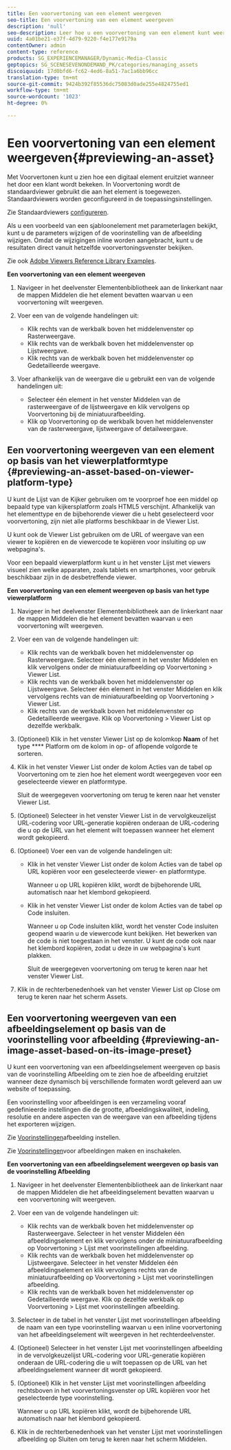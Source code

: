 ```yaml
---
title: Een voorvertoning van een element weergeven
seo-title: Een voorvertoning van een element weergeven
description: 'null'
seo-description: Leer hoe u een voorvertoning van een element kunt weergeven.
uuid: 4a01be21-e37f-4d79-9220-f4e177e9179a
contentOwner: admin
content-type: reference
products: SG_EXPERIENCEMANAGER/Dynamic-Media-Classic
geptopics: SG_SCENESEVENONDEMAND_PK/categories/managing_assets
discoiquuid: 17d0bfd6-fc62-4ed6-8a51-7ac1a6bb96cc
translation-type: tm+mt
source-git-commit: 9424b392f85536dc75083d0ade255e4824755ed1
workflow-type: tm+mt
source-wordcount: '1023'
ht-degree: 0%

---
```



# Een voorvertoning van een element weergeven{#previewing-an-asset}

Met Voorvertonen kunt u zien hoe een digitaal element eruitziet wanneer het door een klant wordt bekeken. In Voorvertoning wordt de standaardviewer gebruikt die aan het element is toegewezen. Standaardviewers worden geconfigureerd in de toepassingsinstellingen.

Zie Standaardviewers [configureren](application-setup.md#configuring_default_viewers).

Als u een voorbeeld van een sjabloonelement met parameterlagen bekijkt, kunt u de parameters wijzigen of de voorinstelling van de afbeelding wijzigen. Omdat de wijzigingen inline worden aangebracht, kunt u de resultaten direct vanuit hetzelfde voorvertoningsvenster bekijken.

Zie ook [Adobe Viewers Reference Library Examples](https://landing.adobe.com/en/na/dynamic-media/ctir-2755/live-demos.html).

**Een voorvertoning van een element weergeven**

1. Navigeer in het deelvenster Elementenbibliotheek aan de linkerkant naar de mappen Middelen die het element bevatten waarvan u een voorvertoning wilt weergeven.
1. Voer een van de volgende handelingen uit:

   * Klik rechts van de werkbalk boven het middelenvenster op Rasterweergave.
   * Klik rechts van de werkbalk boven het middelenvenster op Lijstweergave.
   * Klik rechts van de werkbalk boven het middelenvenster op Gedetailleerde weergave.

1. Voer afhankelijk van de weergave die u gebruikt een van de volgende handelingen uit:

   * Selecteer één element in het venster Middelen van de rasterweergave of de lijstweergave en klik vervolgens op Voorvertoning bij de miniatuurafbeelding.
   * Klik op Voorvertoning op de werkbalk boven het middelenvenster van de rasterweergave, lijstweergave of detailweergave.

## Een voorvertoning weergeven van een element op basis van het viewerplatformtype {#previewing-an-asset-based-on-viewer-platform-type}

U kunt de Lijst van de Kijker gebruiken om te voorproef hoe een middel op bepaald type van kijkersplatform zoals HTML5 verschijnt. Afhankelijk van het elementtype en de bijbehorende viewer die u hebt geselecteerd voor voorvertoning, zijn niet alle platforms beschikbaar in de Viewer List.

U kunt ook de Viewer List gebruiken om de URL of weergave van een viewer te kopiëren en de viewercode te kopiëren voor insluiting op uw webpagina&#39;s.

Voor een bepaald viewerplatform kunt u in het venster Lijst met viewers visueel zien welke apparaten, zoals tablets en smartphones, voor gebruik beschikbaar zijn in de desbetreffende viewer.

**Een voorvertoning van een element weergeven op basis van het type viewerplatform**

1. Navigeer in het deelvenster Elementenbibliotheek aan de linkerkant naar de mappen Middelen die het element bevatten waarvan u een voorvertoning wilt weergeven.
1. Voer een van de volgende handelingen uit:

   * Klik rechts van de werkbalk boven het middelenvenster op Rasterweergave. Selecteer één element in het venster Middelen en klik vervolgens onder de miniatuurafbeelding op Voorvertoning > Viewer List.
   * Klik rechts van de werkbalk boven het middelenvenster op Lijstweergave. Selecteer één element in het venster Middelen en klik vervolgens rechts van de miniatuurafbeelding op Voorvertoning > Viewer List.
   * Klik rechts van de werkbalk boven het middelenvenster op Gedetailleerde weergave. Klik op Voorvertoning > Viewer List op dezelfde werkbalk.

1. (Optioneel) Klik in het venster Viewer List op de kolomkop **Naam** of het type **** Platform om de kolom in op- of aflopende volgorde te sorteren.
1. Klik in het venster Viewer List onder de kolom Acties van de tabel op Voorvertoning om te zien hoe het element wordt weergegeven voor een geselecteerde viewer en platformtype.

   Sluit de weergegeven voorvertoning om terug te keren naar het venster Viewer List.

1. (Optioneel) Selecteer in het venster Viewer List in de vervolgkeuzelijst URL-codering voor URL-generatie kopiëren onderaan de URL-codering die u op de URL van het element wilt toepassen wanneer het element wordt gekopieerd.
1. (Optioneel) Voer een van de volgende handelingen uit:

   * Klik in het venster Viewer List onder de kolom Acties van de tabel op URL kopiëren voor een geselecteerde viewer- en platformtype.

      Wanneer u op URL kopiëren klikt, wordt de bijbehorende URL automatisch naar het klembord gekopieerd.

   * Klik in het venster Viewer List onder de kolom Acties van de tabel op Code insluiten.

      Wanneer u op Code insluiten klikt, wordt het venster Code insluiten geopend waarin u de viewercode kunt bekijken. Het bewerken van de code is niet toegestaan in het venster. U kunt de code ook naar het klembord kopiëren, zodat u deze in uw webpagina&#39;s kunt plakken.

      Sluit de weergegeven voorvertoning om terug te keren naar het venster Viewer List.

1. Klik in de rechterbenedenhoek van het venster Viewer List op Close om terug te keren naar het scherm Assets.

## Een voorvertoning weergeven van een afbeeldingselement op basis van de voorinstelling voor afbeelding {#previewing-an-image-asset-based-on-its-image-preset}

U kunt een voorvertoning van een afbeeldingselement weergeven op basis van de voorinstelling Afbeelding om te zien hoe de afbeelding eruitziet wanneer deze dynamisch bij verschillende formaten wordt geleverd aan uw website of toepassing.

Een voorinstelling voor afbeeldingen is een verzameling vooraf gedefinieerde instellingen die de grootte, afbeeldingskwaliteit, indeling, resolutie en andere aspecten van de weergave van een afbeelding tijdens het exporteren wijzigen.

Zie [Voorinstellingen](setting-image-presets.md#setting_up_image_presets)afbeelding instellen.

Zie [Voorinstellingen](creating-enabling-image-presets.md#creating_and_enabling_image_presets)voor afbeeldingen maken en inschakelen.

**Een voorvertoning van een afbeeldingselement weergeven op basis van de voorinstelling Afbeelding**

1. Navigeer in het deelvenster Elementenbibliotheek aan de linkerkant naar de mappen Middelen die het afbeeldingselement bevatten waarvan u een voorvertoning wilt weergeven.
1. Voer een van de volgende handelingen uit:

   * Klik rechts van de werkbalk boven het middelenvenster op Rasterweergave. Selecteer in het venster Middelen één afbeeldingselement en klik vervolgens onder de miniatuurafbeelding op Voorvertoning > Lijst met voorinstellingen afbeelding.
   * Klik rechts van de werkbalk boven het middelenvenster op Lijstweergave. Selecteer in het venster Middelen één afbeeldingselement en klik vervolgens rechts van de miniatuurafbeelding op Voorvertoning > Lijst met voorinstellingen afbeelding.
   * Klik rechts van de werkbalk boven het middelenvenster op Gedetailleerde weergave. Klik op dezelfde werkbalk op Voorvertoning > Lijst met voorinstellingen afbeelding.

1. Selecteer in de tabel in het venster Lijst met voorinstellingen afbeelding de naam van een type voorinstelling waarvan u een inline voorvertoning van het afbeeldingselement wilt weergeven in het rechterdeelvenster.
1. (Optioneel) Selecteer in het venster Lijst met voorinstellingen afbeelding in de vervolgkeuzelijst URL-codering voor URL-generatie kopiëren onderaan de URL-codering die u wilt toepassen op de URL van het afbeeldingselement wanneer dit wordt gekopieerd.
1. (Optioneel) Klik in het venster Lijst met voorinstellingen afbeelding rechtsboven in het voorvertoningsvenster op URL kopiëren voor het geselecteerde type voorinstelling.

   Wanneer u op URL kopiëren klikt, wordt de bijbehorende URL automatisch naar het klembord gekopieerd.

1. Klik in de rechterbenedenhoek van het venster Lijst met voorinstellingen afbeelding op Sluiten om terug te keren naar het scherm Middelen.

